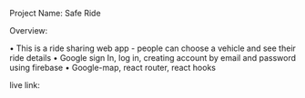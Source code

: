 Project Name: Safe Ride

Overview:
 
•	This is a ride sharing web app - people can choose a vehicle and see their ride details
•	Google sign In, log in, creating account by email and password using firebase
•	Google-map, react router, react hooks


live link: 
